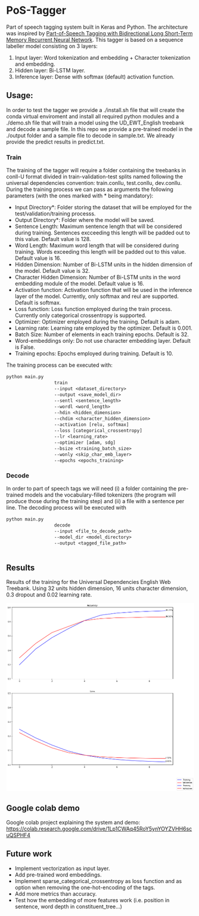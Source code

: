 # PoS-Tagger

Part of speech tagging system built in Keras and Python. The architecture was inspired by [Part-of-Speech Tagging with Bidirectional Long Short-Term Memory
Recurrent Neural Network](https://arxiv.org/pdf/1510.06168.pdf). This tagger is based on a sequence labeller model consisting on 3 layers:

1) Input layer: Word tokenization and embedding + Character tokenization and embedding.
2) Hidden layer: Bi-LSTM layer.
3) Inference layer: Dense with softmax (default) activation function.

## Usage:

In order to test the tagger we provide a ./install.sh file that will create the conda virtual enviroment and install all required python modules and a ./demo.sh file that will train a model using the UD_EWT_English treebank and decode a sample file. In this repo we provide a pre-trained model in the ./output folder and a sample file to decode in sample.txt. We already provide the predict results in predict.txt. 

### Train

The training of the tagger will require a folder containing the treebanks in conll-U format divided in train-validation-test splits named following the universal dependencies convention: train.conllu, test.conllu, dev.conllu. During the training process we can pass as arguments the following parameters (with the ones marked with * being mandatory):

- Input Directory*: Folder storing the dataset that will be employed for the test/validation/training processs.
- Output Directory*: Folder where the model will be saved.
- Sentence Length: Maximum sentence length that will be considered during training. Sentences excceeding this length will be padded out to this value. Default value is 128.
- Word Length: Maximum word length that will be considered during training. Words exceeding this length will be padded out to this value. Default value is 16.
- Hidden Dimension: Number of Bi-LSTM units in the hidden dimension of the model. Default value is 32.
- Character Hidden Dimension: Number of Bi-LSTM units in the word embedding module of the model. Default value is 16.
- Activation function: Activation function that will be used in the inference layer of the model. Currently, only softmax and reul are supported. Default is softmax.
- Loss function: Loss function employed during the train process. Currently only categorical crossentropy is supported. 
- Optimizer: Optimizer employed during the training. Default is adam.
- Learning rate: Learning rate employed by the optimizer. Default is 0.001.
- Batch Size: Number of elements in each training epochs. Default is 32.
- Word-embeddings only: Do not use character embedding layer. Default is False.
- Training epochs: Epochs employed during training. Default is 10.

The training process can be executed with:

````
python main.py 
                  train 
                  --input <dataset_directory> 
                  --output <save_model_dir> 
                  --sentl <sentence_length> 
                  --wordl <word_length> 
                  --hdin <hidden_dimension> 
                  --chdim <character_hidden_dimension> 
                  --activation [relu, softmax]
                  --loss [categorical_crossentropy]
                  --lr <learning_rate>
                  --optimizer [adam, sdg]
                  --bsize <training_batch_size>
                  --wonly <skip_char_emb_layer>
                  --epochs <epochs_training>
````

### Decode

In order to part of speech tags we will need (i) a folder containing the pre-trained models and the vocabulary-filled tokenizers (the program will produce those during the training step) and (ii) a file with a sentence per line. The decoding process will be executed with

````
python main.py
                  decode
                  --input <file_to_decode_path>
                  --model_dir <model_directory>
                  --output <tagged_file_path>
                  
````
## Results

Results of the training for the Universal Dependencies English Web Treebank. Using 32 units hidden dimension, 16 units character dimension, 0.3 dropout and 0.02 learning rate. 

![results](https://raw.githubusercontent.com/Polifack/PoS-Tagger/main/output/results.png)

## Google colab demo

Google colab project explaining the system and demo:
https://colab.research.google.com/drive/1Lp1CWAq45RoY5ynYOYZVHH6scuQSPHF4

## Future work

- Implement vectorization as input layer.
- Add pre-trained word embeddings.
- Implement sparse_categorical_crossentropy as loss function and as option when removing the one-hot-encoding of the tags.
- Add more metrics than accuracy.
- Test how the embedding of more features work (i.e. position in sentence, word depth in constituent_tree...)
